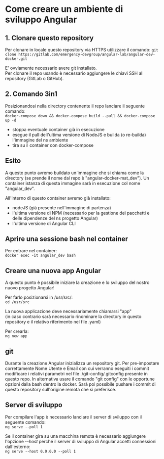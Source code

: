 # Come creare un ambiente di sviluppo Angular

## 1. Clonare questo repository
Per clonare in locale questo repository via HTTPS utilizzare il comando:
`git clone https://gitlab.com/emergency-devgroup/angular-lab/angular-dev-docker.git`

E' ovviamente necessario avere git installato.  
Per clonare il repo usando è necessario aggiungere le chiavi SSH al repository (GitLab o GitHub).

## 2. Comando 3in1
Posizionandosi nella directory contenente il repo  lanciare il seguente comando:  
`docker-compose down && docker-compose build --pull && docker-compose up -d`
- stoppa eventuale container già in esecuzione
- esegue il pull dell'ultima versione di NodeJS e builda (o re-builda) l'immagine del ns ambiente
- tira su il container con docker-compose

## Esito
A questo punto avremo buildato un'immagine che si chiama come la directory (se prende il nome dal repo è "angular-docker-mat_dev").
Un container istanza di questa immagine sarà in esecuzione col nome "angular_dev".

All'interno di questo container avremo già installato:
- nodeJS (già presente nell'immagine di partenza)
- l'ultima versione di NPM (necessario per la gestione dei pacchetti e delle dipendenze del ns progetto Angular)
- l'ultima versione di Angular CLI


## Aprire una sessione bash nel container
Per entrare nel container:  
`docker exec -it angular_dev bash`

## Creare una nuova app Angular
A questo punto è possibile iniziare la creazione e lo sviluppo del nostro nuovo progetto Angular!

Per farlo posizionarsi in /usr/src/:  
`cd /usr/src`

La nuova applicazione deve necessariamente chiamarsi "app"  
(in caso contrario sarà necessario rinominare la directory in questo repository e il relativo riferimento nel file .yaml)

Per crearla:  
`ng new app`

## git
Durante la creazione Angular inizializza un repository git.
Per pre-impostare correttamente Nome Utente e Email con cui verranno eseguiti i commit modificare i relativi parametri nel file ./git-config/.gitconfig presente in questo repo. In alternativa usare il comando "git config" con le opportune opzioni dalla bash dentro la docker.
Sarà poi possibile pushare i commit di questo repository sull'origine remota che si preferisce.

## Server di sviluppo
Per compilare l'app è necessario lanciare il server di sviluppo con il seguente comando:  
`ng serve --poll 1`

Se il container gira su una macchina remota è necessario aggiungere l'opzione *--host* perché il server di sviluppo di Angular accetti connessioni dall'esterno:  
`ng serve --host 0.0.0.0 --poll 1`

